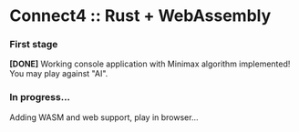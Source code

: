 # Connect4 :: Rust + WebAssembly

### First stage

**[DONE]** Working console application with Minimax algorithm implemented! You
may play against "AI".


### In progress...

Adding WASM and web support, play in browser...
